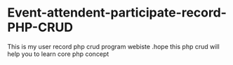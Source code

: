 # Event-attendent-participate-record-PHP-CRUD
This is my user record php crud program webiste .hope this php crud will help you to learn core php concept
